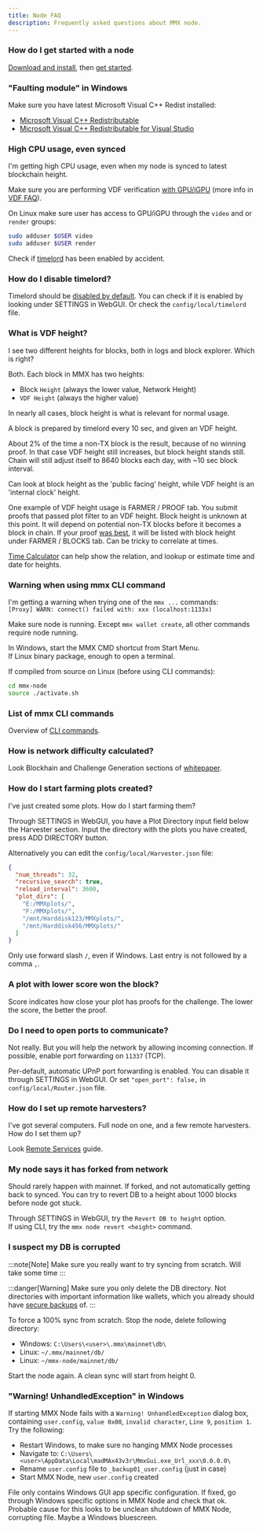 ```yaml
---
title: Node FAQ
description: Frequently asked questions about MMX node.
---
```


### How do I get started with a node

[Download and install](../../../guides/installation/), then [get started](../../../guides/getting-started/).

### "Faulting module" in Windows

Make sure you have latest Microsoft Visual C++ Redist installed:
- [Microsoft Visual C++ Redistributable](https://learn.microsoft.com/en-us/cpp/windows/latest-supported-vc-redist)
- [Microsoft Visual C++ Redistributable for Visual Studio](https://visualstudio.microsoft.com/downloads/)

### High CPU usage, even synced

I'm getting high CPU usage, even when my node is synced to latest blockchain height.

Make sure you are performing VDF verification [with GPU/iGPU](../../../guides/optimize-vdf/) (more info in [VDF FAQ](../../../faq/vdf/)).

On Linux make sure user has access to GPU/iGPU through  the `video` and or `render` groups:
```bash frame="none"
sudo adduser $USER video
sudo adduser $USER render
```

Check if [timelord](#how-do-i-disable-timelord) has been enabled by accident.

### How do I disable timelord?

Timelord should be [disabled by default](../../../faq/timelord/). You can check if it is enabled by looking under SETTINGS in WebGUI. Or check the `config/local/timelord` file.

### What is VDF height?

I see two different heights for blocks, both in logs and block explorer. Which is right?

Both. Each block in MMX has two heights:
- Block `Height` (always the lower value, Network Height)
- `VDF Height` (always the higher value)

In nearly all cases, block height is what is relevant for normal usage.

A block is prepared by timelord every 10 sec, and given an VDF height.

About 2% of the time a non-TX block is the result, because of no winning proof. In that case VDF height still increases, but block height stands still. Chain will still adjust itself to 8640 blocks each day, with ~10 sec block interval.

Can look at block height as the 'public facing' height, while VDF height is an 'internal clock' height.

One example of VDF height usage is FARMER / PROOF tab. You submit proofs that passed plot filter to an VDF height. Block height is unknown at this point. It will depend on potential non-TX blocks before it becomes a block in chain. If your proof [was best](../../../faq/node/#a-plot-with-lower-score-won-the-block), it will be listed with block height under FARMER / BLOCKS tab. Can be tricky to correlate at times.

[Time Calculator](../../../tools/time-calculator/) can help show the relation, and lookup or estimate time and date for heights.

### Warning when using mmx CLI command

I'm getting a warning when trying one of the `mmx ...` commands:\
`[Proxy] WARN: connect() failed with: xxx (localhost:1133x)`

Make sure node is running. Except `mmx wallet create`, all other commands require node running.

In Windows, start the MMX CMD shortcut from Start Menu.\
If Linux binary package, enough to open a terminal.

If compiled from source on Linux (before using CLI commands):
```bash frame="none"
cd mmx-node
source ./activate.sh
```

### List of mmx CLI commands

Overview of [CLI commands](../../../software/cli-commands/).

### How is network difficulty calculated?

Look Blockhain and Challenge Generation sections of [whitepaper](../../../articles/general/mmx-whitepaper/).

### How do I start farming plots created?

I've just created some plots. How do I start farming them?

Through SETTINGS in WebGUI, you have a Plot Directory input field below the Harvester section. Input the directory with the plots you have created, press ADD DIRECTORY button.

Alternatively you can edit the `config/local/Harvester.json` file:
```json
{
  "num_threads": 32,
  "recursive_search": true,
  "reload_interval": 3600,
  "plot_dirs": [
    "E:/MMXplots/",
    "F:/MMXplots/",
    "/mnt/Harddisk123/MMXplots/",
    "/mnt/Harddisk456/MMXplots/"
  ]
}
```

Only use forward slash `/`, even if Windows. Last entry is not followed by a comma `,`.

### A plot with lower score won the block?

Score indicates how close your plot has proofs for the challenge. The lower the score, the better the proof.

### Do I need to open ports to communicate?

Not really. But you will help the network by allowing incoming connection. If possible, enable port forwarding on `11337` (TCP).

Per-default, automatic UPnP port forwarding is enabled. You can disable it through SETTINGS in WebGUI. Or set `"open_port": false,` in `config/local/Router.json` file.

### How do I set up remote harvesters?

I've got several computers. Full node on one, and a few remote harvesters. How do I set them up?

Look [Remote Services](../../../guides/remote-services/) guide.

### My node says it has forked from network

Should rarely happen with mainnet. If forked, and not automatically getting back to synced. You can try to revert DB to a height about 1000 blocks before node got stuck.

Through SETTINGS in WebGUI, try the `Revert DB to height` option.\
If using CLI, try the `mmx node revert <height>` command.

### I suspect my DB is corrupted

:::note[Note]
Make sure you really want to try syncing from scratch. Will take some time
:::

:::danger[Warning]
Make sure you only delete the DB directory. Not directories with important information like wallets, which you already should have [secure backups](../../../articles/wallets/wallets-mnemonic-passphrase/#backup) of.
:::

To force a 100% sync from scratch. Stop the node, delete following directory:
- Windows: `C:\Users\<user>\.mmx\mainnet\db\`
- Linux: `~/.mmx/mainnet/db/`
- Linux: `~/mmx-node/mainnet/db/`

Start the node again. A clean sync will start from height 0.

### "Warning! UnhandledException" in Windows

If starting MMX Node fails with a `Warning! UnhandledException` dialog box, containing `user.config`, `value 0x00`, `invalid character`, `Line 9`, `position 1`. Try the following:
- Restart Windows, to make sure no hanging MMX Node processes
- Navigate to: `C:\Users\<user>\AppData\Local\madMAx43v3r\MmxGui.exe_Url_xxx\0.0.0.0\`
- Rename `user.config` file to `_backup01_user.config` (just in case)
- Start MMX Node, new `user.config` created

File only contains Windows GUI app specific configuration. If fixed, go through Windows specific options in MMX Node and check that ok. Probable cause for this looks to be unclean shutdown of MMX Node, corrupting file. Maybe a Windows bluescreen.
